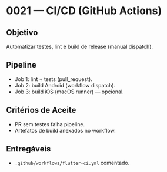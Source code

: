 # 0021 — CI/CD (GitHub Actions)

## Objetivo
Automatizar testes, lint e build de release (manual dispatch).

## Pipeline
- Job 1: lint + tests (pull_request).
- Job 2: build Android (workflow dispatch).
- Job 3: build iOS (macOS runner) — opcional.

## Critérios de Aceite
- PR sem testes falha pipeline.
- Artefatos de build anexados no workflow.

## Entregáveis
- `.github/workflows/flutter-ci.yml` comentado.
